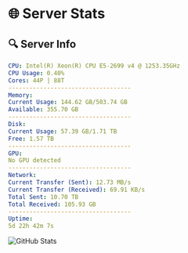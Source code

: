 # 🌐 Server Stats
## 🔍 Server Info
```yaml
CPU: Intel(R) Xeon(R) CPU E5-2699 v4 @ 1253.35GHz
CPU Usage: 0.40%
Cores: 44P | 88T
-----------------------------------
Memory:
Current Usage: 144.62 GB/503.74 GB
Available: 355.70 GB
-----------------------------------
Disk:
Current Usage: 57.39 GB/1.71 TB
Free: 1.57 TB
-----------------------------------
GPU:
No GPU detected
-----------------------------------
Network:
Current Transfer (Sent): 12.73 MB/s
Current Transfer (Received): 69.91 KB/s
Total Sent: 10.70 TB
Total Received: 105.93 GB
-----------------------------------
Uptime:
5d 22h 42m 7s
```
![GitHub Stats](https://img.shields.io/badge/Updated-2025-03-13_20:04:56-blue)